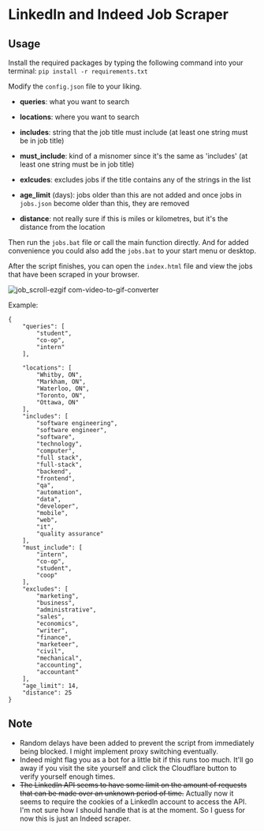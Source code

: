 # LinkedIn and Indeed Job Scraper

## Usage
Install the required packages by typing the following command into your terminal: `pip install -r requirements.txt`

Modify the `config.json` file to your liking.

- **queries**: what you want to search 

- **locations**: where you want to search

- **includes**: string that the job title must include (at least one string must be in job title)

- **must_include**: kind of a misnomer since it's the same as 'includes' (at least one string must be in job title)

- **exlcudes**: excludes jobs if the title contains any of the strings in the list

- **age_limit** (days): jobs older than this are not added and once jobs in `jobs.json` become older than this, they are removed

- **distance**: not really sure if this is miles or kilometres, but it's the distance from the location  

Then run the `jobs.bat` file or call the main function directly. And for added convenience you could also add the `jobs.bat` to your start menu or desktop.

After the script finishes, you can open the `index.html` file and view the jobs that have been scraped in your browser. 

![job_scroll-ezgif com-video-to-gif-converter](https://github.com/user-attachments/assets/cb682340-bb03-479e-b696-2204ec41726f)

Example:
```
{
    "queries": [
        "student",
        "co-op",
        "intern"
    ],
    
    "locations": [
        "Whitby, ON",
        "Markham, ON",
        "Waterloo, ON",
        "Toronto, ON",
        "Ottawa, ON"
    ],
    "includes": [
        "software engineering",
        "software engineer",
        "software",
        "technology",
        "computer", 
        "full stack",
        "full-stack",
        "backend",
        "frontend",
        "qa",
        "automation",
        "data",
        "developer",
        "mobile",
        "web",
        "it",
        "quality assurance"
    ],
    "must_include": [
        "intern",
        "co-op",
        "student",
        "coop"
    ],
    "excludes": [
        "marketing",
        "business",
        "administrative",
        "sales",
        "economics",
        "writer",
        "finance",
        "marketeer",
        "civil",
        "mechanical",
        "accounting",
        "accountant"
    ],
    "age_limit": 14,
    "distance": 25
}
```

## Note
- Random delays have been added to prevent the script from immediately being blocked. I might implement proxy switching eventually.
- Indeed might flag you as a bot for a little bit if this runs too much. It'll go away if you visit the site yourself and click the Cloudflare button to verify yourself enough times.
- ~~The LinkedIn API seems to have some limit on the amount of requests that can be made over an unknown period of time.~~ Actually now it seems to require the cookies of a LinkedIn account to access the API. I'm not sure how I should handle that is at the moment. So I guess for now this is just an Indeed scraper.

